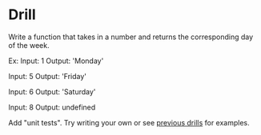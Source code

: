# Drill

Write a function that takes in a number and returns the corresponding day of the week.

Ex:
Input: 1
Output: 'Monday'

Input: 5
Output: 'Friday'

Input: 6
Output: 'Saturday'

Input: 8
Output: undefined

Add "unit tests". Try writing your own or see [previous drills](../../../06-server-side-apis\3-saturday-apis-continued\preclass-drill\drill-solution.html) for examples.
